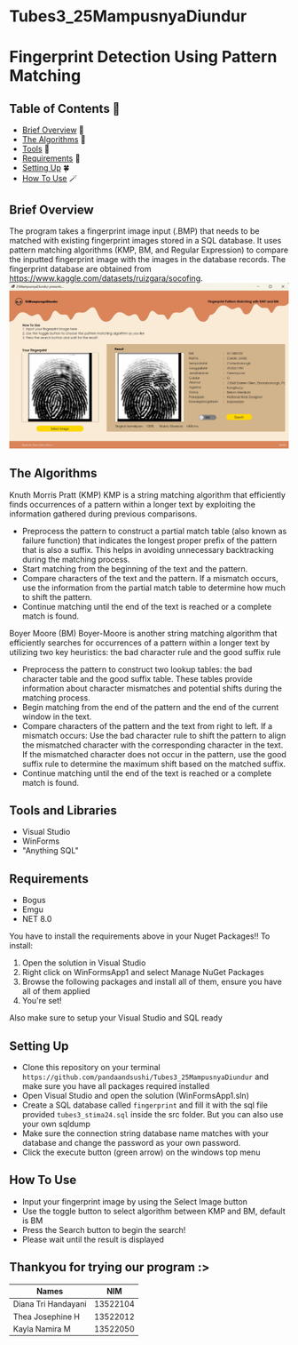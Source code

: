 # Tubes3_25MampusnyaDiundur
# Fingerprint Detection Using Pattern Matching

## Table of Contents 💫
* [Brief Overview](#brief-overview) 👾 
* [The Algorithms](#the-algorithms) 👾 
* [Tools](#tools-and-libraries) 🔨
* [Requirements](#requirements) 🫧
* [Setting Up](#setting-up) 🍀
* [How To Use](#how-to-use) 🪄

## Brief Overview 
The program takes a fingerprint image input (.BMP) that needs to be matched with existing fingerprint images stored in a SQL database. It uses pattern matching algorithms (KMP, BM, and Regular Expression) to compare the inputted fingerprint image with the images in the database records.
The fingerprint database are obtained from https://www.kaggle.com/datasets/ruizgara/socofing.
![Our Program](fingerprinttest.jpg)

## The Algorithms
Knuth Morris Pratt (KMP)
KMP is a string matching algorithm that efficiently finds occurrences of a pattern within a longer text by exploiting the information gathered during previous comparisons.
- Preprocess the pattern to construct a partial match table (also known as failure function) that indicates the longest proper prefix of the pattern that is also a suffix. This helps in avoiding unnecessary backtracking during the matching process.
- Start matching from the beginning of the text and the pattern.
- Compare characters of the text and the pattern. If a mismatch occurs, use the information from the partial match table to determine how much to shift the pattern.
- Continue matching until the end of the text is reached or a complete match is found.

Boyer Moore (BM)
Boyer-Moore is another string matching algorithm that efficiently searches for occurrences of a pattern within a longer text by utilizing two key heuristics: the bad character rule and the good suffix rule
- Preprocess the pattern to construct two lookup tables: the bad character table and the good suffix table. These tables provide information about character mismatches and potential shifts during the matching process.
- Begin matching from the end of the pattern and the end of the current window in the text.
- Compare characters of the pattern and the text from right to left. If a mismatch occurs:
Use the bad character rule to shift the pattern to align the mismatched character with the corresponding character in the text.
If the mismatched character does not occur in the pattern, use the good suffix rule to determine the maximum shift based on the matched suffix.
- Continue matching until the end of the text is reached or a complete match is found.

## Tools and Libraries
- Visual Studio
- WinForms
- "Anything SQL"

## Requirements
- Bogus
- Emgu
- NET 8.0

You have to install the requirements above in your Nuget Packages!!
To install:
1. Open the solution in Visual Studio
2. Right click on WinFormsApp1 and select Manage NuGet Packages
3. Browse the following packages and install all of them, ensure you have all of them applied
4. You're set!

Also make sure to setup your Visual Studio and SQL ready

## Setting Up
- Clone this repository on your terminal `https://github.com/pandaandsushi/Tubes3_25MampusnyaDiundur` and make sure you have all packages required installed
- Open Visual Studio and open the solution (WinFormsApp1.sln)
- Create a SQL database called `fingerprint` and fill it with the sql file provided `tubes3_stima24.sql` inside the src folder. But you can also use your own sqldump
- Make sure the connection string database name matches with your database and change the password as your own password.
- Click the execute button (green arrow) on the windows top menu

## How To Use
- Input your fingerprint image by using the Select Image button
- Use the toggle button to select algorithm between KMP and BM, default is BM
- Press the Search button to begin the search!
- Please wait until the result is displayed 

## Thankyou for trying our program :>

| Names                     | NIM      |
| ----------------------    |:--------:|
| Diana Tri Handayani       | 13522104 |
| Thea Josephine H          | 13522012 |
| Kayla Namira M            | 13522050 |
